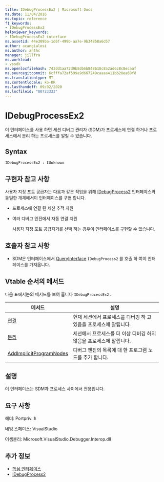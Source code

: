 ```yaml
---
title: IDebugProcessEx2 | Microsoft Docs
ms.date: 11/04/2016
ms.topic: reference
f1_keywords:
- IDebugProcessEx2
helpviewer_keywords:
- IDebugProcessEx2 interface
ms.assetid: 44e309ba-1d6f-499b-aa7e-9b34858a6d57
author: acangialosi
ms.author: anthc
manager: jillfra
ms.workload:
- vssdk
ms.openlocfilehash: 743dd1aa72d9b8db6b848618c8a2ad6c8c8ecaaf
ms.sourcegitcommit: 6cfffa72af599a9d667249caaaa411bb28ea69fd
ms.translationtype: MT
ms.contentlocale: ko-KR
ms.lasthandoff: 09/02/2020
ms.locfileid: "80723333"
---
```

# <a name="idebugprocessex2"></a>IDebugProcessEx2
이 인터페이스를 사용 하면 세션 디버그 관리자 (SDM)가 프로세스에 연결 하거나 프로세스에서 분리 하는 프로세스를 알릴 수 있습니다.

## <a name="syntax"></a>Syntax

```
IDebugProcessEx2 : IUnknown
```

## <a name="notes-for-implementers"></a>구현자 참고 사항
 사용자 지정 포트 공급자는 다음과 같은 작업을 위해 [IDebugProcess2](../../../extensibility/debugger/reference/idebugprocess2.md) 인터페이스와 동일한 개체에서이 인터페이스를 구현 합니다.

- 프로세스에 연결 된 세션 추적 지원

- 여러 디버그 엔진에서 자동 연결 지원

  사용자 지정 포트 공급자가를 선택 하는 경우이 인터페이스를 구현할 수 있습니다.

## <a name="notes-for-callers"></a>호출자 참고 사항

- SDM은 인터페이스에서 [QueryInterface](/cpp/atl/queryinterface) `IDebugProcess2` 를 호출 하 여이 인터페이스를 가져옵니다.

## <a name="methods-in-vtable-order"></a>Vtable 순서의 메서드
 다음 표에서는의 메서드를 보여 줍니다 `IDebugProcessEx2` .

|메서드|설명|
|------------|-----------------|
|[연결](../../../extensibility/debugger/reference/idebugprocessex2-attach.md)|현재 세션에서 프로세스를 디버깅 하 고 있음을 프로세스에 알립니다.|
|[분리](../../../extensibility/debugger/reference/idebugprocessex2-detach.md)|세션에서 프로세스를 더 이상 디버깅 하지 않음을 프로세스에 알립니다.|
|[AddImplicitProgramNodes](../../../extensibility/debugger/reference/idebugprocessex2-addimplicitprogramnodes.md)|디버그 엔진의 목록에 대 한 프로그램 노드를 추가 합니다.|

## <a name="remarks"></a>설명
 이 인터페이스는 SDM과 프로세스 사이에서 전용입니다.

## <a name="requirements"></a>요구 사항
 헤더: Portpriv. h

 네임 스페이스: VisualStudio

 어셈블리: Microsoft.VisualStudio.Debugger.Interop.dll

## <a name="see-also"></a>추가 정보
- [핵심 인터페이스](../../../extensibility/debugger/reference/core-interfaces.md)
- [IDebugProcess2](../../../extensibility/debugger/reference/idebugprocess2.md)
